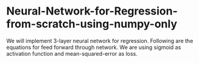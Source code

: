 # Neural-Network-for-Regression-from-scratch-using-numpy-only
We will implement 3-layer neural network for regression. Following are the equations for feed forward through network. We are using sigmoid as activation function and mean-squared-error as loss.
